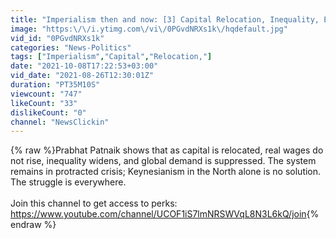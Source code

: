 ```yaml
---
title: "Imperialism then and now: [3] Capital Relocation, Inequality, Encroachment and Protracted Crisis"
image: "https:\/\/i.ytimg.com\/vi\/0PGvdNRXs1k\/hqdefault.jpg"
vid_id: "0PGvdNRXs1k"
categories: "News-Politics"
tags: ["Imperialism","Capital","Relocation,"]
date: "2021-10-08T17:22:53+03:00"
vid_date: "2021-08-26T12:30:01Z"
duration: "PT35M10S"
viewcount: "747"
likeCount: "33"
dislikeCount: "0"
channel: "NewsClickin"
---
```

{% raw %}Prabhat Patnaik shows that as capital is relocated, real wages do not rise, inequality widens, and global demand is suppressed. The system remains in protracted crisis; Keynesianism in the North alone is no solution. The struggle is everywhere.<br /><br />Join this channel to get access to perks:<br /><a rel="nofollow" target="blank" href="https://www.youtube.com/channel/UCOF1iS7lmNRSWVqL8N3L6kQ/join">https://www.youtube.com/channel/UCOF1iS7lmNRSWVqL8N3L6kQ/join</a>{% endraw %}
